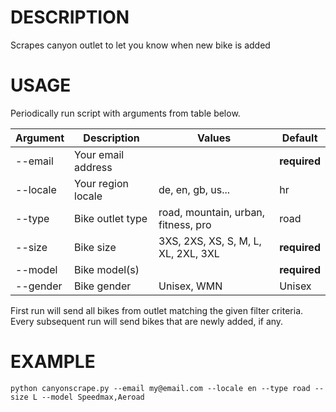 # DESCRIPTION
Scrapes canyon outlet to let you know when new bike is added

# USAGE
Periodically run script with arguments from table below.
    
Argument | Description              | Values                                | Default
-------- | ------------------------ | ------------------------------------- | ------------
--email  | Your email address       |                                       | **required**
--locale | Your region locale       | de, en, gb, us...                     | hr
--type   | Bike outlet type         | road, mountain, urban, fitness, pro   | road
--size   | Bike size                | 3XS, 2XS, XS, S, M, L, XL, 2XL, 3XL   | **required**
--model  | Bike model(s)            |                                       | **required**
--gender | Bike gender              | Unisex, WMN                           | Unisex

First run will send all bikes from outlet matching the given filter criteria. 
Every subsequent run will send bikes that are newly added, if any.
    
# EXAMPLE
```python canyonscrape.py --email my@email.com --locale en --type road --size L --model Speedmax,Aeroad```



